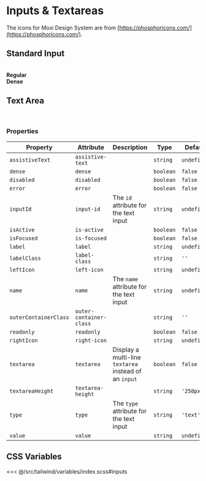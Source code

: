# Inputs & Textareas

The icons for Moxi Design System are from [https://phosphoricons.com/](https://phosphoricons.com/).

## Standard Input

<br />
<section class="mds">
  <div class="grid grid-cols-1 lg:grid-cols-2 gap-40">
    <div>
      <strong>Regular</strong>
      <div class="my-20">
        <mx-input label="Placeholder"></mx-input>
      </div>
      <div class="my-20">
        <mx-input label="Placeholder & Left Icon" left-icon="ph-apple-logo"></mx-input>
      </div>
      <div class="my-20">
        <mx-input label="Placeholder & Right Icon" right-icon="ph-apple-logo"></mx-input>
      </div>
      <div class="my-20">
        <mx-input label="Placeholder & Assistive Text" assistive-text="Helpful text about input"></mx-input>
      </div>
      <div class="my-20">
        <mx-input label="Placeholder & Right Icon" value="Some Error" error></mx-input>
      </div>
      <div class="my-20">
        <mx-input label="Disabled" assistive-text="This input is disabled" disabled></mx-input>
      </div>
      <div class="my-20">
        <mx-input label="Read-only" assistive-text="This input is read-only" readonly value="Input text"></mx-input>
      </div>
    </div>
    <div>
      <strong>Dense</strong>
      <div class="my-20">
        <mx-input label="Placeholder" dense></mx-input>
      </div>
      <div class="my-20">
        <mx-input label="Placeholder & Left Icon" left-icon="ph-apple-logo" dense></mx-input>
      </div>
      <div class="my-20">
        <mx-input label="Placeholder & Right Icon" right-icon="ph-apple-logo" dense></mx-input>
      </div>
      <div class="my-20">
        <mx-input label="Placeholder & Assistive Text" assistive-text="Helpful text about input" dense></mx-input>
      </div>
      <div class="my-20">
        <mx-input label="Placeholder & Right Icon" right-icon="ph-apple-logo" value="Some Error" error dense></mx-input>
      </div>
      <div class="my-20">
        <mx-input label="Disabled" assistive-text="This input is disabled" disabled dense></mx-input>
      </div>
      <div class="my-20">
        <mx-input label="Read-only" assistive-text="This input is read-only" readonly dense value="Input text"></mx-input>
      </div>
    </div>
  </div>
</section>

## Text Area

<br />
<mx-input label="Placeholder" textarea=true></mx-input>

### Properties

| Property              | Attribute               | Description                                           | Type      | Default     |
| --------------------- | ----------------------- | ----------------------------------------------------- | --------- | ----------- |
| `assistiveText`       | `assistive-text`        |                                                       | `string`  | `undefined` |
| `dense`               | `dense`                 |                                                       | `boolean` | `false`     |
| `disabled`            | `disabled`              |                                                       | `boolean` | `false`     |
| `error`               | `error`                 |                                                       | `boolean` | `false`     |
| `inputId`             | `input-id`              | The `id` attribute for the text input                 | `string`  | `undefined` |
| `isActive`            | `is-active`             |                                                       | `boolean` | `false`     |
| `isFocused`           | `is-focused`            |                                                       | `boolean` | `false`     |
| `label`               | `label`                 |                                                       | `string`  | `undefined` |
| `labelClass`          | `label-class`           |                                                       | `string`  | `''`        |
| `leftIcon`            | `left-icon`             |                                                       | `string`  | `undefined` |
| `name`                | `name`                  | The `name` attribute for the text input               | `string`  | `undefined` |
| `outerContainerClass` | `outer-container-class` |                                                       | `string`  | `''`        |
| `readonly`            | `readonly`              |                                                       | `boolean` | `false`     |
| `rightIcon`           | `right-icon`            |                                                       | `string`  | `undefined` |
| `textarea`            | `textarea`              | Display a multi-line `textarea` instead of an `input` | `boolean` | `false`     |
| `textareaHeight`      | `textarea-height`       |                                                       | `string`  | `'250px'`   |
| `type`                | `type`                  | The `type` attribute for the text input               | `string`  | `'text'`    |
| `value`               | `value`                 |                                                       | `string`  | `undefined` |

## CSS Variables

<<< @/src/tailwind/variables/index.scss#inputs
